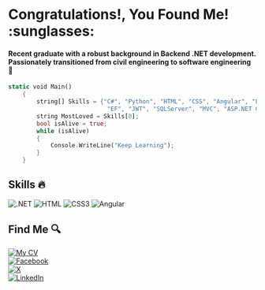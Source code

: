 <h1> Congratulations!, You Found Me! :sunglasses: </h1>
<h4> Recent graduate with a robust background in Backend .NET development. Passionately transitioned from civil
engineering to software engineering 🦚 </h4>

```rust
static void Main()
    {
        string[] Skills = {"C#", "Python", "HTML", "CSS", "Angular", "LINQ", "RESTful APIs",
                            "EF", "JWT", "SQLServer", "MVC", "ASP.NET Core", "Postman", "Redis"};
        string MostLoved = Skills[0]; 
        bool isAlive = true;
        while (isAlive)
        {
            Console.WriteLine("Keep Learning");
        }
    }
```
## Skills :fire:
 ![.NET](https://img.shields.io/badge/--239120?style=flat-square&logo=.net)
 ![HTML](https://img.shields.io/badge/-white?style=flat-square&logo=html5)
 ![CSS3](https://img.shields.io/badge/-1572B6?style=flat-square&logo=css3)
 ![Angular](https://img.shields.io/badge/-red?style=flat-square&logo=angular)
 
        
## Find Me :mag:

 
 [![My CV](https://img.shields.io/badge/-Twitter-black?style=for-the-badge&logo=twitter)](https://drive.google.com/file/d/1grcbO6QdrSC4w0GBi8ILoU2jK2C2xnv/view?usp=sharing)
 <br/>
 [![Facebook](https://img.shields.io/badge/-Facebook-blue?style=for-the-badge&logo=facebook)](https://www.fb.com/ichatosha)
 <br/>
 [![X](https://img.shields.io/badge/-Twitter-black?style=for-the-badge&logo=twitter)](https://X.com/ichatosha)
 <br/>
 [![LinkedIn](https://img.shields.io/badge/-LinkedIn-0077B5?style=for-the-badge&logo=linkedin)](https://www.linkedin.com/in/ichatosha/)
